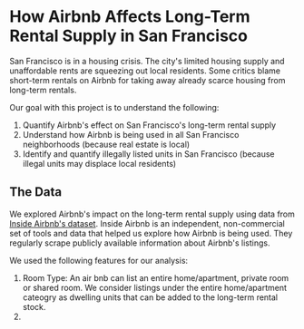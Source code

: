 <h1>How Airbnb Affects Long-Term Rental Supply in San Francisco</h1>
  
San Francisco is in a housing crisis. The city's limited housing supply and unaffordable rents are squeezing out local residents. Some critics blame short-term rentals on Airbnb for taking away already scarce housing from long-term rentals.

Our goal with this project is to understand the following:

1.  Quantify Airbnb's effect on San Francisco's long-term rental supply
2.  Understand how Airbnb is being used in all San Francisco neighborhoods (because real estate is local)
3.  Identify and quantify illegally listed units in San Francisco (because illegal units may displace local residents)

<h2>The Data</h2>
We explored Airbnb's impact on the long-term rental supply using data from <a href="http://insideairbnb.com/get-the-data.html">Inside Airbnb's dataset</a>.  Inside Airbnb is an independent, non-commercial set of tools and data that helped us explore how Airbnb is being used. They regularly scrape publicly available information about Airbnb's listings.

We used the following features for our analysis:
1.  Room Type:  An air bnb can list an entire home/apartment, private room or shared room.  We consider listings under the entire home/apartment cateogry as dwelling units that can be added to the long-term rental stock.
2.  
